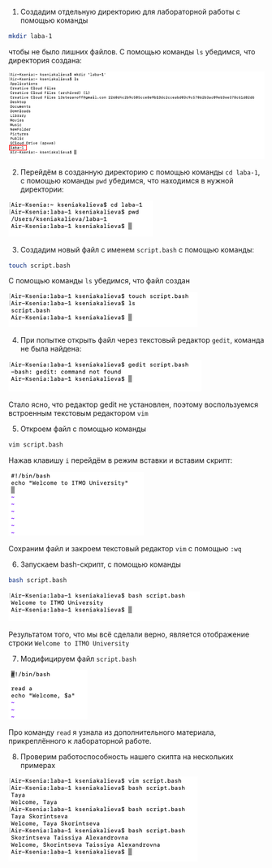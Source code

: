 1. Создадим отдельную директорию для лабораторной работы с помощью команды
```bash
mkdir laba-1
```
чтобы не было лишних файлов. С помощью команды `ls` убедимся, что директория создана:

![image](img01.png)


2. Перейдём в созданную директорию с помощью команды `cd laba-1`,  с помощью команды `pwd` убедимся, что находимся в нужной директории:

![image](img2.png)


3. Создадим новый файл с именем `script.bash` с помощью команды:
```bash
touch script.bash
```
С помощью команды `ls` убедимся, что файл создан

![image](img3.png)


4. При попытке открыть файл через текстовый редактор `gedit`, команда не была найдена:

![image](img4.png)

Стало ясно, что редактор gedit не установлен, поэтому воспользуемся встроенным текстовым редактором `vim`


5. Откроем файл с помощью команды
```bash
vim script.bash
```
Нажав клавишу `i` перейдём в режим вставки и вставим скрипт:

![image](img5.png)

Сохраним файл и закроем текстовый редактор `vim` с помощью `:wq`

6. Запускаем bash-скрипт, с помощью команды
```bash
bash script.bash
```

![image](img6.png)

Результатом того, что мы всё сделали верно, является отображение строки `Welcome to ITMO University`

7. Модифицируем файл `script.bash`

![image](img7.png)

Про команду `read` я узнала из дополнительного материала, прикреплённого к лабораторной работе.


8. Проверим работоспособность нашего скипта на нескольких примерах
   
![image](img8.png)



